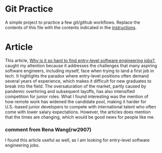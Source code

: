 # Git Practice
A simple project to practice a few git/github workflows.  Replace the contents of this file with the contents indicated in the [instructions](./instructions.md).

# Article

This article, [Why is it so hard to find entry-level software engineering jobs?](https://technical.ly/professional-development/why-is-it-so-hard-to-find-entry-level-software-engineering-jobs/), caught my attention because it addresses the challenges that many aspiring software engineers, including myself, face when trying to land a first job in tech. It highlights the paradox where entry-level positions often demand several years of experience, which makes it difficult for new graduates to break into the field. The oversaturation of the market, partly caused by pandemic overhiring and subsequent layoffs, has also intensified competition for junior roles. What I found interesting was the mention of how remote work has widened the candidate pool, making it harder for U.S.-based junior developers to compete with international talent who often come with lower salary expectations. However, the articles does mention that the times are changing, which would be good news for people like me. 

### comment from Rena Wang(rw2907)
I found this article useful as well, as I am looking for entry-level software engineering jobs.

